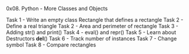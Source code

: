 0x08. Python - More Classes and Objects

Task 1 - Write an empty class Rectangle that defines a rectangle
Task 2 - Define a real triangle
Task 2 - Area and perimeter of rectangle
Task 3 - Adding str() and print()
Task 4 - eval() and repr()
Task 5 - Learn about Destructors __del__()
Task 6 - Track number of instances
Task 7 - Change symbol
Task 8 - Compare rectangles
